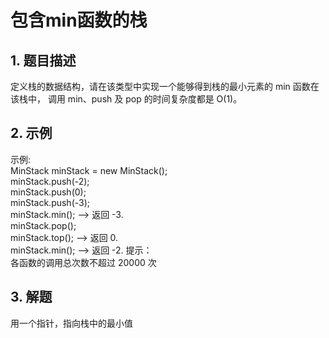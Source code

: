 # 包含min函数的栈

## 1. 题目描述
定义栈的数据结构，请在该类型中实现一个能够得到栈的最小元素的 min 函数在该栈中，
调用 min、push 及 pop 的时间复杂度都是 O(1)。

## 2. 示例
示例:  
MinStack minStack = new MinStack();  
minStack.push(-2);  
minStack.push(0);  
minStack.push(-3);   
minStack.min();   --> 返回 -3.  
minStack.pop();  
minStack.top();      --> 返回 0.  
minStack.min();   --> 返回 -2.
提示：  
各函数的调用总次数不超过 20000 次

## 3. 解题
用一个指针，指向栈中的最小值
